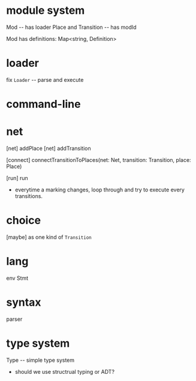 # module system

Mod -- has loader
Place and Transition -- has modId

Mod has definitions: Map<string, Definition>

# loader

fix `Loader` -- parse and execute

# command-line

# net

[net] addPlace
[net] addTransition

[connect] connectTransitionToPlaces(net: Net, transition: Transition, place: Place)

[run] run

- everytime a marking changes,
  loop through and try to execute every transitions.

# choice

[maybe] as one kind of `Transition`

# lang

env
Stmt

# syntax

parser

# type system

Type -- simple type system

- should we use structrual typing or ADT?
